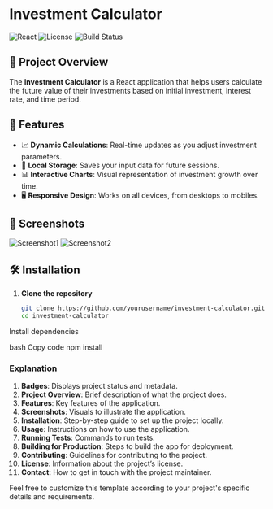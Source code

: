 # Investment Calculator

![React](https://img.shields.io/badge/React-18.0.0-blue.svg)
![License](https://img.shields.io/badge/License-MIT-green.svg)
![Build Status](https://img.shields.io/badge/Build-Passing-brightgreen.svg)

## 🚀 Project Overview

The **Investment Calculator** is a React application that helps users calculate the future value of their investments based on initial investment, interest rate, and time period.

## 🎯 Features

- 📈 **Dynamic Calculations**: Real-time updates as you adjust investment parameters.
- 💾 **Local Storage**: Saves your input data for future sessions.
- 📊 **Interactive Charts**: Visual representation of investment growth over time.
- 🖥️ **Responsive Design**: Works on all devices, from desktops to mobiles.

## 📸 Screenshots

![Screenshot1](screenshots/screenshot1.png)
![Screenshot2](screenshots/screenshot2.png)

## 🛠️ Installation

1. **Clone the repository**

   ```bash
   git clone https://github.com/yourusername/investment-calculator.git
   cd investment-calculator


Install dependencies

bash
Copy code
npm install

### Explanation
1. **Badges**: Displays project status and metadata.
2. **Project Overview**: Brief description of what the project does.
3. **Features**: Key features of the application.
4. **Screenshots**: Visuals to illustrate the application.
5. **Installation**: Step-by-step guide to set up the project locally.
6. **Usage**: Instructions on how to use the application.
7. **Running Tests**: Commands to run tests.
8. **Building for Production**: Steps to build the app for deployment.
9. **Contributing**: Guidelines for contributing to the project.
10. **License**: Information about the project’s license.
11. **Contact**: How to get in touch with the project maintainer.

Feel free to customize this template according to your project's specific details and requirements.

